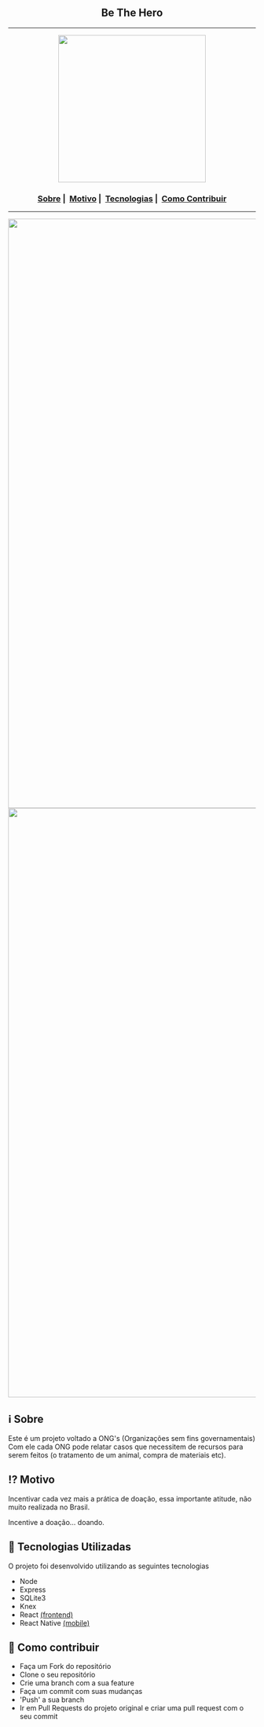 <h2 align="center">Be The Hero</h2>

___

<p align="center">
  <img src="https://ik.imagekit.io/vhx2sevqtq/logo_W_GvGNYgV.svg" width="300" heigth="300">
</p>


<h3 align="center">
  <a href="#information_source-sobre">Sobre</a>&nbsp;|&nbsp;
  <a href="#interrobang-motivo">Motivo</a>&nbsp;|&nbsp;
  <a href="#rocket-tecnologias-utilizadas">Tecnologias</a>&nbsp;|&nbsp;
  <a href="#link-como-contribuir">Como Contribuir</a>
</h3>

___

<img src="https://ik.imagekit.io/vhx2sevqtq/heroes_K4Ke7wSQk.png" width="1200">
<img src="https://ik.imagekit.io/vhx2sevqtq/screenshot-localhost_3000-2020.06.29-18_20_33_PISNwplUO.png" width="1200">

## :information_source: Sobre

Este é um projeto voltado a ONG's (Organizações sem fins governamentais) Com ele cada ONG pode relatar casos que necessitem de recursos para serem feitos (o tratamento de um animal, compra de materiais etc).

## :interrobang: Motivo

Incentivar cada vez mais a prática de doação, essa importante atitude, não muito realizada no Brasil.

Incentive a doação... doando.

## :rocket: Tecnologias Utilizadas 

O projeto foi desenvolvido utilizando as seguintes tecnologias

- Node
- Express
- SQLite3
- Knex
- React [(frontend)](https://github.com/wejesuss/be-the-hero/tree/master/frontend)
- React Native [(mobile)](https://github.com/wejesuss/be-the-hero/tree/master/mobile)

## :link: Como contribuir 

- Faça um Fork do repositório
- Clone o seu repositório
- Crie uma branch com a sua feature
- Faça um commit com suas mudanças
- 'Push' a sua branch
- Ir em Pull Requests do projeto original e criar uma pull request com o seu commit

